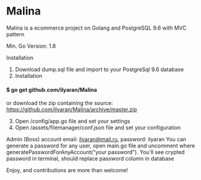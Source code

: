 # Malina
Malina is a ecommerce project on Golang and PostgreSQL 9.6 with MVC pattern

Min. Go Version: 1.8

Installation

1. Download dump.sql file and import to your PostgreSql 9.6 database
2.  Installation
#### $ go get github.com/ilyaran/Malina 

or download the zip containing the source: 
https://github.com/ilyaran/Malina/archive/master.zip

3. Open /config/app.go file and set your settings
4. Open /assets/filemanager/conf.json file and set your configuration

Admin (Boss) account email: ilyaran@mail.ru, password: ilyaran
You can generate a password for any user, open main.go file and uncomment where generatePasswordForAnyAccount("your password").
You'll see crypted password in terminal, should replace password column in database

Enjoy, and contributions are more than welcome!
